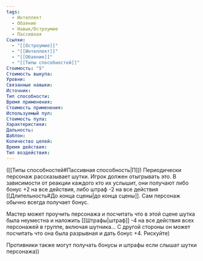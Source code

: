 ```yaml
---
tags:
  - Интеллект
  - Обаяние
  - Навык/Остроумие
  - Пассивная
Ссылки:
  - "[[Остроумие]]"
  - "[[Интеллект]]"
  - "[[Обаяние]]"
  - "[[Типы способностей]]"
Стоимость: "5"
Стоимость выкупа:
Уровни:
Связанные навыки:
Источник:
Тип способности:
Время применения:
Стоимость применения:
Используемый пул:
Стоимость пула:
Характеристики:
Дальность:
Шаблон:
Количество целей:
Время действия:
Тип воздействия:
---
```

([[Типы способностей#Пассивная способность|П]]) Периодически персонаж рассказывает шутки. Игрок должен отыгрывать это. В зависимости от реакции каждого кто их услышит, они получают либо бонус +2 на все действия, либо штраф -2 на все действия [[Длительность#До конца сцены|до конца сцены]]. Сам персонаж обычно всегда получает бонус.

Мастер может проучить персонажа и посчитать что в этой сцене шутка была неуместна и наложить [[Штрафы|штраф]] -4 на все действия всех персонажей в группе, включая шутника... С другой стороны он может посчитать что она была разрывная и дать бонус +4. Рискуйте)

Противники также могут получать бонусы и штрафы если слышат шутки персонажа))